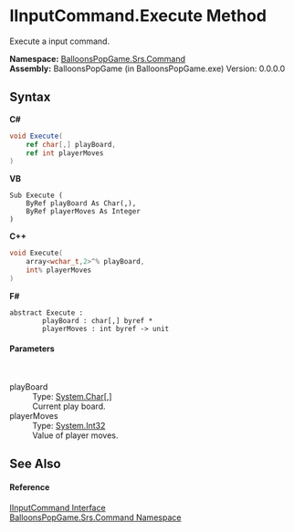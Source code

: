 # IInputCommand.Execute Method 
 

Execute a input command.

**Namespace:**&nbsp;<a href="2ff8520a-b302-d7d3-0532-7efc020b63af">BalloonsPopGame.Srs.Command</a><br />**Assembly:**&nbsp;BalloonsPopGame (in BalloonsPopGame.exe) Version: 0.0.0.0

## Syntax

**C#**<br />
``` C#
void Execute(
	ref char[,] playBoard,
	ref int playerMoves
)
```

**VB**<br />
``` VB
Sub Execute ( 
	ByRef playBoard As Char(,),
	ByRef playerMoves As Integer
)
```

**C++**<br />
``` C++
void Execute(
	array<wchar_t,2>^% playBoard, 
	int% playerMoves
)
```

**F#**<br />
``` F#
abstract Execute : 
        playBoard : char[,] byref * 
        playerMoves : int byref -> unit 

```


#### Parameters
&nbsp;<dl><dt>playBoard</dt><dd>Type: <a href="http://msdn2.microsoft.com/en-us/library/k493b04s" target="_blank">System.Char</a>[,]<br />Current play board.</dd><dt>playerMoves</dt><dd>Type: <a href="http://msdn2.microsoft.com/en-us/library/td2s409d" target="_blank">System.Int32</a><br />Value of player moves.</dd></dl>

## See Also


#### Reference
<a href="25ab1dd6-48d9-7a11-f340-c95d6ac0c5f4">IInputCommand Interface</a><br /><a href="2ff8520a-b302-d7d3-0532-7efc020b63af">BalloonsPopGame.Srs.Command Namespace</a><br />